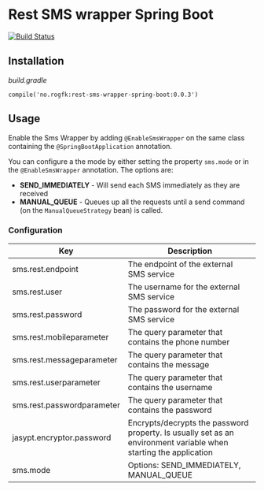 # Rest SMS wrapper Spring Boot

[![Build Status](https://travis-ci.org/Rogaland/rest-sms-wrapper-spring-boot.svg?branch=master)](https://travis-ci.org/Rogaland/rest-sms-wrapper-spring-boot)

## Installation

_build.gradle_
```
compile('no.rogfk:rest-sms-wrapper-spring-boot:0.0.3')
```

## Usage

Enable the Sms Wrapper by adding `@EnableSmsWrapper` on the same class containing the `@SpringBootApplication` annotation.  

You can configure a the mode by either setting the property `sms.mode` or in the `@EnableSmsWrapper` annotation.
The options are:
* __SEND_IMMEDIATELY__ - Will send each SMS immediately as they are received
* __MANUAL_QUEUE__ - Queues up all the requests until a send command (on the `ManualQueueStrategy` bean) is called.

### Configuration
| Key | Description |
|-----|----------|
| sms.rest.endpoint | The endpoint of the external SMS service |
| sms.rest.user | The username for the external SMS service |
| sms.rest.password | The password for the external SMS service |
| sms.rest.mobileparameter | The query parameter that contains the phone number |
| sms.rest.messageparameter | The query parameter that contains the message |
| sms.rest.userparameter | The query parameter that contains the username |
| sms.rest.passwordparameter | The query parameter that contains the password |
| jasypt.encryptor.password | Encrypts/decrypts the password property. Is usually set as an environment variable when starting the application |
| sms.mode | Options: SEND_IMMEDIATELY, MANUAL_QUEUE |